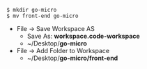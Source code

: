 
```
$ mkdir go-micro
$ mv front-end go-micro
```

* File -> Save Workspace AS
  - Save As: **workspace.code-workspace**
  - ~/Desktop/**go-micro**
* File -> Add Folder to Workspace
  - ~/Desktop/**go-micro/front-end**
